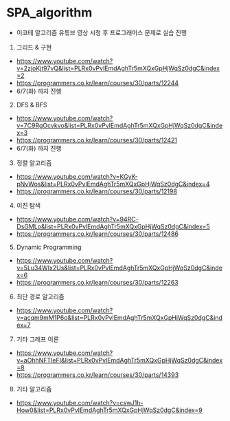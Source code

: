 # SPA_algorithm

- 이코테 알고리즘 유튜브 영상 시청 후 프로그래머스 문제로 실습 진행 
1. 그리드 & 구현
  - https://www.youtube.com/watch?v=2zjoKjt97vQ&list=PLRx0vPvlEmdAghTr5mXQxGpHjWqSz0dgC&index=2
  - https://programmers.co.kr/learn/courses/30/parts/12244
  - 6/7(화) 까지 진행

2. DFS & BFS
  - https://www.youtube.com/watch?v=7C9RgOcvkvo&list=PLRx0vPvlEmdAghTr5mXQxGpHjWqSz0dgC&index=3
  - https://programmers.co.kr/learn/courses/30/parts/12421
  - 6/7(화) 까지 진행

3. 정렬 알고리즘
  - https://www.youtube.com/watch?v=KGyK-pNvWos&list=PLRx0vPvlEmdAghTr5mXQxGpHjWqSz0dgC&index=4
  - https://programmers.co.kr/learn/courses/30/parts/12198


4. 이진 탐색
  - https://www.youtube.com/watch?v=94RC-DsGMLo&list=PLRx0vPvlEmdAghTr5mXQxGpHjWqSz0dgC&index=5
  - https://programmers.co.kr/learn/courses/30/parts/12486


5. Dynamic Programming
  - https://www.youtube.com/watch?v=5Lu34WIx2Us&list=PLRx0vPvlEmdAghTr5mXQxGpHjWqSz0dgC&index=6
  - https://programmers.co.kr/learn/courses/30/parts/12263


6. 최단 경로 알고리즘
  - https://www.youtube.com/watch?v=acqm9mM1P6o&list=PLRx0vPvlEmdAghTr5mXQxGpHjWqSz0dgC&index=7


7. 기타 그래프 이론
  - https://www.youtube.com/watch?v=aOhhNFTIeFI&list=PLRx0vPvlEmdAghTr5mXQxGpHjWqSz0dgC&index=8
  - https://programmers.co.kr/learn/courses/30/parts/14393


8. 기타 알고리즘
  - https://www.youtube.com/watch?v=cswJ1h-How0&list=PLRx0vPvlEmdAghTr5mXQxGpHjWqSz0dgC&index=9


